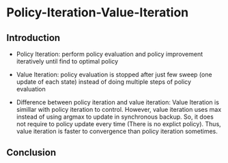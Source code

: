 # Policy-Iteration-Value-Iteration

## Introduction

* Policy Iteration: perform policy evaluation and policy improvement iteratively until find to optimal policy

* Value Iteration: policy evaluation is stopped after just few sweep (one update of each state) instead of doing multiple steps of policy evaluation

* Difference between policy iteration and value iteration: Value Iteration is simillar with policy iteration to control. However, value iteration uses max instead of using argmax to update in synchronous backup. So, it does not require to policy update every time (There is no explict policy). Thus, value iteration is faster to convergence than policy iteration sometimes.


## Conclusion

